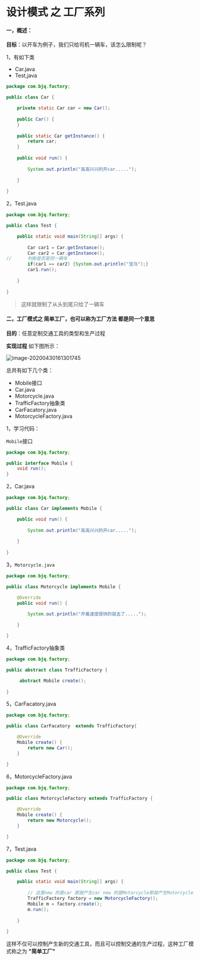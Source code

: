 # 设计模式 之 工厂系列

#### 一，概述：

**目标**：以开车为例子，我们只给司机一辆车，该怎么限制呢？

1，有如下类

- Car.java
- Test,java

```java
package com.bjq.factory;

public class Car {

	private static Car car = new Car();
	
	public Car() {
	}
	
	public static Car getInstance() {
		return car;		
	}
	
	public void run() {
		
		System.out.println("高高兴兴的开car.....");
		
	}
	
}
```

2，Test.java

```java
package com.bjq.factory;

public class Test {

	public static void main(String[] args) {
		
		Car car1 = Car.getInstance();
		Car car2 = Car.getInstance();
//		判断是否是同一辆车
		if(car1 == car2) {System.out.println("宝马");}
		car1.run(); 
		
	}
	
}
```

> 这样就限制了从头到尾只给了一辆车

#### 二，工厂模式之 简单工厂，也可以称为工厂方法 都是同一个意思

**目的**：任意定制交通工具的类型和生产过程

**实现过程** 如下图所示：

![image-20200430161301745](C:\Users\jealous\AppData\Roaming\Typora\typora-user-images\image-20200430161301745.png)

总共有如下几个类：

- Mobile接口
- Car.java
- Motorcycle.java
- TrafficFactory抽象类
- CarFacatory.java
- MotorcycleFactory.java

1，学习代码：

`Mobile`接口

```java
package com.bjq.factory;

public interface Mobile {
	void run();
}
```

2，Car.java

```java
package com.bjq.factory;

public class Car implements Mobile {

	public void run() {
		
		System.out.println("高高兴兴的开car.....");
		
	}
	
}
```

3，`Motorcycle.java`

```java
package com.bjq.factory;

public class Motorcycle implements Mobile {

	@Override
	public void run() {

		System.out.println("开着速度很快的就去了.....");
		
	}

}
```

4，TrafficFactory抽象类

```java
package com.bjq.factory;

public abstract class TrafficFactory {

     abstract Mobile create();
	
}
```

5，CarFacatory.java

```java
package com.bjq.factory;

public class CarFacatory  extends TrafficFactory{

	@Override
	Mobile create() {
		return new Car();
	}

}
```

6，MotorcycleFactory.java

```java
package com.bjq.factory;

public class MotorcycleFactory extends TrafficFactory {

	@Override
	Mobile create() {
		return new Motorcycle();
	}

}
```

7，Test.java

```java
package com.bjq.factory;

public class Test {

	public static void main(String[] args) {
		
        // 这里new 的是car 那就产生car new 的是Motorcycle那就产生Motorcycle new 别的就产生别的
		TrafficFactory factory = new MotorcycleFactory();
		Mobile m = factory.create();
		m.run();
		
	}
	
}
```

这样不仅可以控制产生新的交通工具，而且可以控制交通的生产过程，这种工厂模式称之为  **"简单工厂"**







